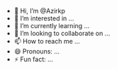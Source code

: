 - 👋 Hi, I’m @Azirkp
- 👀 I’m interested in ...
- 🌱 I’m currently learning ...
- 💞️ I’m looking to collaborate on ...
- 📫 How to reach me ...
- 😄 Pronouns: ...
- ⚡ Fun fact: ...

<!---
Azirkp/Azirkp is a ✨ special ✨ repository because its `README.md` (this file) appears on your GitHub profile.
You can click the Preview link to take a look at your changes.
--->
